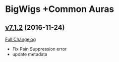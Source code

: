 # BigWigs +Common Auras

## [v7.1.2](https://github.com/BigWigsMods/BigWigs_CommonAuras/tree/v7.1.2) (2016-11-24) [](#top)
[Full Changelog](https://github.com/BigWigsMods/BigWigs_CommonAuras/compare/v7.1.1...v7.1.2)

- Fix Pain Suppression error  
- update metadata  
